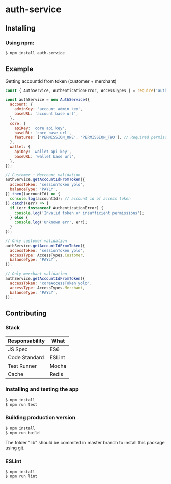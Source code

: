 # auth-service

## Installing

### Using npm:
```sh
$ npm install auth-service
```

## Example

Getting accountId from token (customer + merchant)
```js
const { AuthService, AuthenticationError, AccessTypes } = require('auth-service');

const authService = new AuthService({
  account: {
    adminKey: 'account admin key',
    baseURL: 'account base url',
  },
  core: {
    apiKey: 'core api key',
    baseURL: 'core base url',
    features: ['PERMISSION_ONE', 'PERMISSION_TWO'], // Required permissions to access resource
  },
  wallet: {
    apiKey: 'wallet api key',
    baseURL: 'wallet base url',
  },
});

// Customer + Merchant validation
authService.getAccountIdFromToken({
  accessToken: 'sessionToken yolo',
  balanceType: 'PAYLY',
}).then((accountId) => {
  console.log(accountId); // account id of access token
}).catch((err) => {
  if (err instanceof AuthenticationError) {
    console.log('Invalid token or insufficient permissions');
  } else {
    console.log('Unknown err', err);
  }
});

// Only customer validation
authService.getAccountIdFromToken({
  accessToken: 'sessionToken yolo',
  accessType: AccessTypes.Customer,
  balanceType: 'PAYLY',
});

// Only merchant validation
authService.getAccountIdFromToken({
  accessToken: 'coreAccessToken yolo',
  accessType: AccessTypes.Merchant,
  balanceType: 'PAYLY',
});
```

## Contributing

### Stack

| Responsability     | What        |
| ------------------ | ----------- |
| JS Spec            | ES6         |
| Code Standard      | ESLint      |
| Test Runner        | Mocha       |
| Cache              | Redis       |

### Installing and testing the app

```sh
$ npm install
$ npm run test
```

### Building production version
 
```sh
$ npm install
$ npm run build
```

The folder "lib" should be commited in master branch to install this package using git.

### ESLint

```sh
$ npm install
$ npm run lint
```
